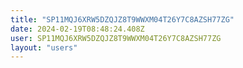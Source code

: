 ```yaml
---
title: "SP11MQJ6XRW5DZQJZ8T9WWXM04T26Y7C8AZSH77ZG"
date: 2024-02-19T08:48:24.408Z
user: SP11MQJ6XRW5DZQJZ8T9WWXM04T26Y7C8AZSH77ZG
layout: "users"
---
```

    